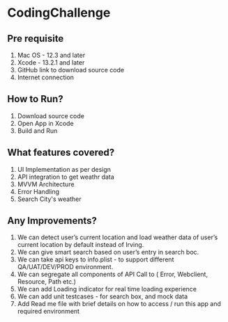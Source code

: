 # CodingChallenge

Pre requisite
----------------------
1. Mac OS - 12.3 and later
2. Xcode - 13.2.1 and later
3. GitHub link to download source code
4. Internet connection

 
How to Run?
-------------------
1. Download source code
2. Open App in Xcode 
3. Build and Run


What features covered?
----------------------
1. UI Implementation as per design
2. API integration to get weathr data 
3. MVVM Architecture
4. Error Handling
5. Search City's weather


Any Improvements?
-------------------
1. We can detect user’s current location and load weather data of user’s current location by default instead of Irving. 
2. We can give smart search based on user’s entry in search boc.
3. We can take api keys to info.plist - to support different QA/UAT/DEV/PROD environment.
4. We can segregate all components of API Call to ( Error, Webclient, Resource, Path etc.)
5. We can add Loading indicator for real time loading experience
6. We can add unit testcases - for search box, and mock data
7. Add Read me file with brief details on how to access / run this app and required environment
